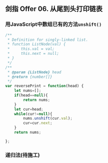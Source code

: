 ## 剑指 Offer 06. 从尾到头打印链表

### 用JavaScript中数组已有的方法`unshift()`

```javascript
/**
 * Definition for singly-linked list.
 * function ListNode(val) {
 *     this.val = val;
 *     this.next = null;
 * }
 */
/**
 * @param {ListNode} head
 * @return {number[]}
 */
var reversePrint = function(head) {
    let nums=[];
    if(head==null){
        return nums;
    }
    let cur=head;
    while(cur!=null){
        nums.unshift(cur.val);
        cur=cur.next;
    }
    return nums;

};
```

### 递归法(待施工)